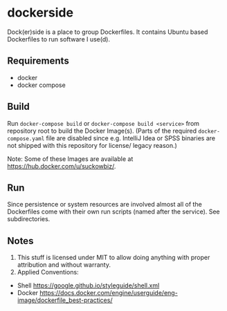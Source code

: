 # dockerside

Dock(er)side is a place to group Dockerfiles. It contains Ubuntu based Dockerfiles to run software I use(d).

## Requirements

- docker
- docker compose

## Build

Run `docker-compose build` or `docker-compose build <service>` from repository root to build the Docker Image(s). (Parts of the required `docker-compose.yaml` file are disabled since e.g. IntelliJ Idea or SPSS binaries are not shipped with this repository for license/ legacy reason.)

Note: Some of these Images are available at <https://hub.docker.com/u/suckowbiz/>.

## Run

Since persistence or system resources are involved almost all of the Dockerfiles come with their own run scripts (named after the service). See subdirectories.

## Notes

1. This stuff is licensed under MIT to allow doing anything with proper attribution and without warranty.
1. Applied Conventions:
- Shell <https://google.github.io/styleguide/shell.xml>
- Docker <https://docs.docker.com/engine/userguide/eng-image/dockerfile_best-practices/>